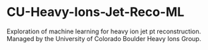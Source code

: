 # CU-Heavy-Ions-Jet-Reco-ML
Exploration of machine learning for heavy ion jet pt reconstruction. Managed by the University of Colorado Boulder Heavy Ions Group.
